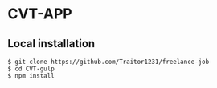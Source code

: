 # CVT-APP 

## Local installation

```
$ git clone https://github.com/Traitor1231/freelance-job
$ cd CVT-gulp
$ npm install
```
